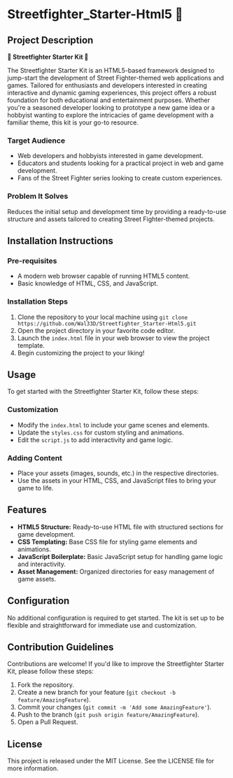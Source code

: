 # Streetfighter_Starter-Html5 🥊

## Project Description
**🥊 Streetfighter Starter Kit 🥊**

The Streetfighter Starter Kit is an HTML5-based framework designed to jump-start the development of Street Fighter-themed web applications and games. Tailored for enthusiasts and developers interested in creating interactive and dynamic gaming experiences, this project offers a robust foundation for both educational and entertainment purposes. Whether you're a seasoned developer looking to prototype a new game idea or a hobbyist wanting to explore the intricacies of game development with a familiar theme, this kit is your go-to resource.

### Target Audience
- Web developers and hobbyists interested in game development.
- Educators and students looking for a practical project in web and game development.
- Fans of the Street Fighter series looking to create custom experiences.

### Problem It Solves
Reduces the initial setup and development time by providing a ready-to-use structure and assets tailored to creating Street Fighter-themed projects.

## Installation Instructions

### Pre-requisites
- A modern web browser capable of running HTML5 content.
- Basic knowledge of HTML, CSS, and JavaScript.

### Installation Steps
1. Clone the repository to your local machine using `git clone https://github.com/Wal33D/Streetfighter_Starter-Html5.git`
2. Open the project directory in your favorite code editor.
3. Launch the `index.html` file in your web browser to view the project template.
4. Begin customizing the project to your liking!

## Usage
To get started with the Streetfighter Starter Kit, follow these steps:

### Customization
- Modify the `index.html` to include your game scenes and elements.
- Update the `styles.css` for custom styling and animations.
- Edit the `script.js` to add interactivity and game logic.

### Adding Content
- Place your assets (images, sounds, etc.) in the respective directories.
- Use the assets in your HTML, CSS, and JavaScript files to bring your game to life.

## Features
- **HTML5 Structure:** Ready-to-use HTML file with structured sections for game development.
- **CSS Templating:** Base CSS file for styling game elements and animations.
- **JavaScript Boilerplate:** Basic JavaScript setup for handling game logic and interactivity.
- **Asset Management:** Organized directories for easy management of game assets.

## Configuration
No additional configuration is required to get started. The kit is set up to be flexible and straightforward for immediate use and customization.

## Contribution Guidelines
Contributions are welcome! If you'd like to improve the Streetfighter Starter Kit, please follow these steps:

1. Fork the repository.
2. Create a new branch for your feature (`git checkout -b feature/AmazingFeature`).
3. Commit your changes (`git commit -m 'Add some AmazingFeature'`).
4. Push to the branch (`git push origin feature/AmazingFeature`).
5. Open a Pull Request.

## License
This project is released under the MIT License. See the LICENSE file for more information.


